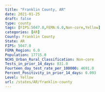 ```yaml
---
title: "Franklin County, AR"
date: 2021-01-25
draft: false
type: county
tags: [FIPS:5047.0,FEMA:6.0,Non-core,Yellow]
categories: [AR]
County: Franklin County
State: AR
FIPS: 5047.0
FEMA_Region: 6.0
Population: 17715.0
NCHS_Urban_Rural_Classification: Non-core
Tests_in_prior_14_days: 831.0
Fourteen_day_test_rate_per_100000: 4691.0
Percent_Positivity_in_prior_14_days: 0.093
Level: Yellow
url: /states/AR/franklin-county
---
```



